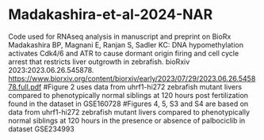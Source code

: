 # Madakashira-et-al-2024-NAR
Code used for RNAseq analysis in manuscript and preprint on BioRx Madakashira BP, Magnani E, Ranjan S, Sadler KC: DNA hypomethylation activates Cdk4/6 and ATR to cause dormant origin firing and cell cycle arrest that restricts liver outgrowth in zebrafish. bioRxiv 2023:2023.06.26.545878.
 https://www.biorxiv.org/content/biorxiv/early/2023/07/29/2023.06.26.545878.full.pdf
 #Figure 2 uses data from uhrf1-hi272 zebrafish mutant livers compared to phenotypically normal siblings at 120 hours post fertilization found in  the dataset in GSE160728
 #Figures 4, 5, S3 and S4 are based on data from uhrf1-hi272 zebrafish mutant livers compared to phenotypically normal siblings at 120 hours in the presence or absence of palbociclib in dataset GSE234993
 
